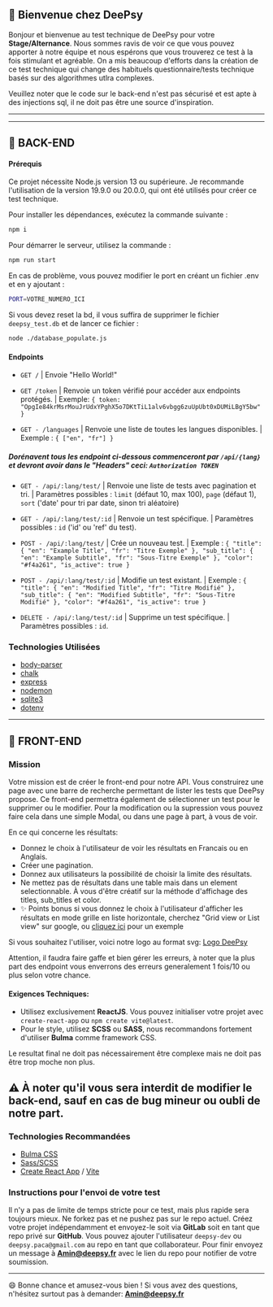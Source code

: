 ## 🤝 Bienvenue chez DeePsy

Bonjour et bienvenue au test technique de DeePsy pour votre **Stage/Alternance**. Nous sommes ravis de voir ce que vous pouvez apporter à notre équipe et nous espérons que vous trouverez ce test à la fois stimulant et agréable.
On a mis beaucoup d'efforts dans la création de ce test technique qui change des habituels questionnaire/tests technique basés sur des algorithmes utlra complexes.

Veuillez noter que le code sur le back-end n'est pas sécurisé et est apte à des injections sql, il ne doit pas être une source d'inspiration.

---

---

## 🧠 BACK-END

#### Prérequis
Ce projet nécessite Node.js version 13 ou supérieure. Je recommande l'utilisation de la version 19.9.0 ou 20.0.0, qui ont été utilisés pour créer ce test technique.

Pour installer les dépendances, exécutez la commande suivante :

```bash
npm i
```

Pour démarrer le serveur, utilisez la commande :

```bash
npm run start
```

En cas de problème, vous pouvez modifier le port en créant un fichier .env et en y ajoutant :

```bash
PORT=VOTRE_NUMERO_ICI
```

Si vous devez reset la bd, il vous suffira de supprimer le fichier `deepsy_test.db` et de lancer ce fichier :

```bash
node ./database_populate.js
```

#### Endpoints
- `GET /` | Envoie "Hello World!"

- `GET /token` | Renvoie un token vérifié pour accéder aux endpoints protégés. |
Exemple: `{ token: "OpgIe84krMsrMouJrUdxYPghX5o7DKtTiL1alv6vbgg6zuUpUbt0xDUMiLBgY5bw" }`

- `GET - /languages` | Renvoie une liste de toutes les langues disponibles. |
Exemple : `{ ["en", "fr"] }`

##### Dorénavent tous les endpoint ci-dessous commenceront par `/api/{lang}` et devront avoir dans le "Headers" ceci: `Authorization TOKEN`

- `GET - /api/:lang/test/` | Renvoie une liste de tests avec pagination et tri. |
Paramètres possibles : `limit` (défaut 10, max 100), `page` (défaut 1), `sort` ('date' pour tri par date, sinon tri aléatoire)

- `GET - /api/:lang/test/:id` | Renvoie un test spécifique. |
Paramètres possibles : `id` ('id' ou 'ref' du test).

- `POST - /api/:lang/test/` | Crée un nouveau test. |
Exemple : `{ "title": { "en": "Example Title", "fr": "Titre Exemple" }, "sub_title": { "en": "Example Subtitle", "fr": "Sous-Titre Exemple" }, "color": "#f4a261", "is_active": true }`

- `POST - /api/:lang/test/:id` | Modifie un test existant. |
Exemple : `{ "title": { "en": "Modified Title", "fr": "Titre Modifié" }, "sub_title": { "en": "Modified Subtitle", "fr": "Sous-Titre Modifié" }, "color": "#f4a261", "is_active": true }`

- `DELETE - /api/:lang/test/:id` | Supprime un test spécifique. |
Paramètres possibles : `id`.

### Technologies Utilisées

- [body-parser](https://github.com/expressjs/body-parser)
- [chalk](https://github.com/chalk/chalk)
- [express](https://github.com/expressjs/express)
- [nodemon](https://github.com/remy/nodemon)
- [sqlite3](https://github.com/mapbox/node-sqlite3)
- [dotenv](https://github.com/motdotla/dotenv)

---

## 🎨 FRONT-END

### Mission
Votre mission est de créer le front-end pour notre API. Vous construirez une page avec une barre de recherche permettant de lister les tests que DeePsy propose. Ce front-end permettra également de sélectionner un test pour le supprimer ou le modifier. Pour la modification ou la supression vous pouvez faire cela dans une simple Modal, ou dans une page à part, à vous de voir.

En ce qui concerne les résultats: 
- Donnez le choix à l'utilisateur de voir les résultats en Francais ou en Anglais.
- Créer une pagination.
- Donnez aux utilisateurs la possibilité de choisir la limite des résultats.
- Ne mettez pas de résultats dans une table mais dans un element selectionnable. À vous d'être créatif sur la méthode d'affichage des titles, sub_titles et  color.
- ✨ Points bonus si vous donnez le choix à l'utilisateur d'afficher les résultats en mode grille en liste horizontale, cherchez "Grid view or List view" sur google, ou [cliquez ici](https://uxmovement.com/wp-content/uploads/2015/11/list-grid-selections.png) pour un exemple

Si vous souhaitez l'utiliser, voici notre logo au format svg: [Logo DeePsy](https://qa.deepsy.fr/images/svg/logo-deepsy-svg.svg)

Attention, il faudra faire gaffe et bien gérer les erreurs, à noter que la plus part des endpoint vous enverrons des erreurs generalement 1 fois/10 ou plus selon votre chance.

#### Exigences Techniques:
- Utilisez exclusivement **ReactJS**. Vous pouvez initialiser votre projet avec `create-react-app` ou `npm create vite@latest`.
- Pour le style, utilisez **SCSS** ou **SASS**, nous recommandons fortement d'utiliser **Bulma** comme framework CSS.

Le resultat final ne doit pas nécessairement être complexe mais ne doit pas être trop moche non plus.

## ⚠️ À noter qu'il vous sera interdit de modifier le back-end, sauf en cas de bug mineur ou oubli de notre part.

### Technologies Recommandées
- [Bulma CSS](https://bulma.io/)
- [Sass/SCSS](https://sass-lang.com/)
- [Create React App](https://create-react-app.dev/) / [Vite](https://vitejs.dev/)

### Instructions pour l'envoi de votre test
Il n'y a pas de limite de temps stricte pour ce test, mais plus rapide sera toujours mieux. Ne forkez pas et ne pushez pas sur le repo actuel. Créez votre projet indépendamment et envoyez-le soit via **GitLab** soit en tant que repo privé sur **GitHub**.
Vous pouvez ajouter l'utilisateur `deepsy-dev` ou `deepsy.paca@gmail.com` au repo en tant que collaborateur. Pour finir envoyez un message à **Amin@deepsy.fr** avec le lien du repo pour notifier de votre soumission.

---

😄 Bonne chance et amusez-vous bien ! Si vous avez des questions, n'hésitez surtout pas à demander: **Amin@deepsy.fr**